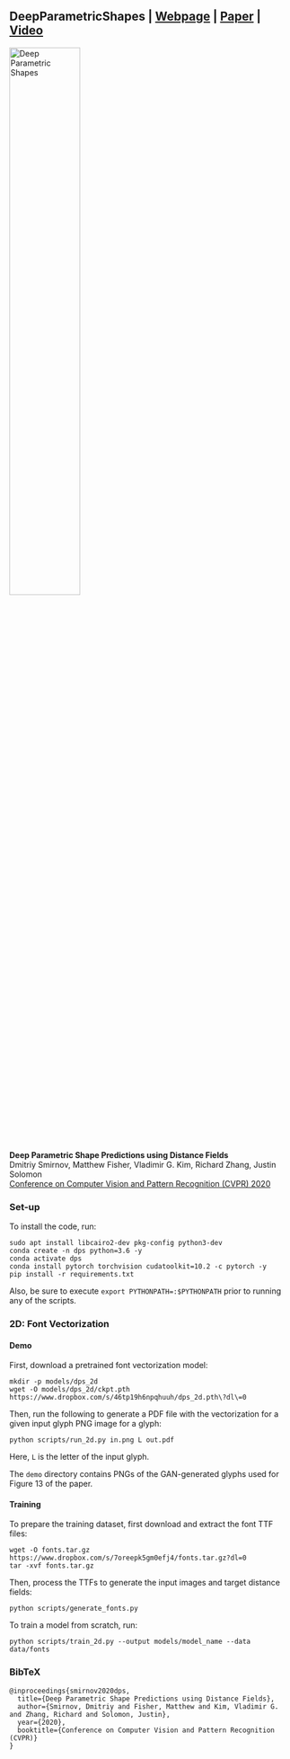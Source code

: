 ## DeepParametricShapes | [Webpage](https://people.csail.mit.edu/smirnov/deep-parametric-shapes/) | [Paper](https://arxiv.org/abs/1904.08921) | [Video](https://youtu.be/v_0UrjbTtHg)

<img src="https://people.csail.mit.edu/smirnov/deep-parametric-shapes/im.png" width="50%" alt="Deep Parametric Shapes" />

**Deep Parametric Shape Predictions using Distance Fields**<br>
Dmitriy Smirnov, Matthew Fisher, Vladimir G. Kim, Richard Zhang, Justin Solomon<br>
[Conference on Computer Vision and Pattern Recognition (CVPR) 2020](http://cvpr2020.thecvf.com)

### Set-up
To install the code, run:
```
sudo apt install libcairo2-dev pkg-config python3-dev
conda create -n dps python=3.6 -y
conda activate dps
conda install pytorch torchvision cudatoolkit=10.2 -c pytorch -y
pip install -r requirements.txt
```

Also, be sure to execute `export PYTHONPATH=:$PYTHONPATH` prior to running any of the scripts.

### 2D: Font Vectorization

#### Demo
First, download a pretrained font vectorization model:
```
mkdir -p models/dps_2d
wget -O models/dps_2d/ckpt.pth https://www.dropbox.com/s/46tp19h6npqhuuh/dps_2d.pth\?dl\=0
```

Then, run the following to generate a PDF file with the vectorization for a given input glyph PNG image for a glyph:
```
python scripts/run_2d.py in.png L out.pdf
```
Here, `L` is the letter of the input glyph.

The `demo` directory contains PNGs of the GAN-generated glyphs used for Figure 13 of the paper.

#### Training
To prepare the training dataset, first download and extract the font TTF files:
```
wget -O fonts.tar.gz https://www.dropbox.com/s/7oreepk5gm0efj4/fonts.tar.gz?dl=0
tar -xvf fonts.tar.gz
```
Then, process the TTFs to generate the input images and target distance fields:
```
python scripts/generate_fonts.py
```

To train a model from scratch, run:
```
python scripts/train_2d.py --output models/model_name --data data/fonts
```

### BibTeX
```
@inproceedings{smirnov2020dps,
  title={Deep Parametric Shape Predictions using Distance Fields},
  author={Smirnov, Dmitriy and Fisher, Matthew and Kim, Vladimir G. and Zhang, Richard and Solomon, Justin},
  year={2020},
  booktitle={Conference on Computer Vision and Pattern Recognition (CVPR)}
}
```
